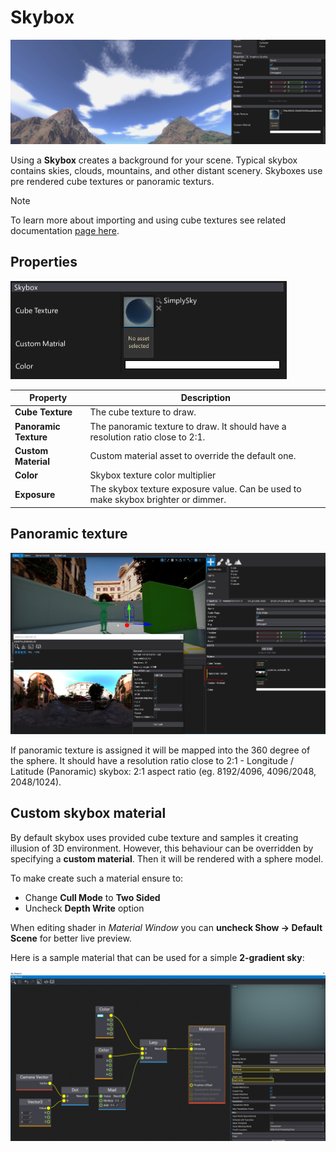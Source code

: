 # Skybox

![Skybox](media/skybox.png)

Using a **Skybox** creates a background for your scene. Typical skybox contains skies, clouds, mountains, and other distant scenery. Skyboxes use pre rendered cube textures or panoramic texturs.

> [!Note]
> To learn more about importing and using cube textures see related documentation [page here](../../textures/cube-textures.md).

## Properties

![Skybox Properties](media/skybox-properties.jpg)

| Property | Description |
|--------|--------|
| **Cube Texture** | The cube texture to draw. |
| **Panoramic Texture** | The panoramic texture to draw. It should have a resolution ratio close to 2:1. |
| **Custom Material** | Custom material asset to override the default one. |
| **Color** | Skybox texture color multiplier |
| **Exposure** | The skybox texture exposure value. Can be used to make skybox brighter or dimmer. |

## Panoramic texture

![Panoramic Skybox](media/skybox-panoramic-usage.png)

If panoramic texture is assigned it will be mapped into the 360 degree of the sphere. It should have a resolution ratio close to 2:1 - Longitude / Latitude (Panoramic) skybox: 2:1 aspect ratio (eg. 8192/4096, 4096/2048, 2048/1024).

## Custom skybox material

By default skybox uses provided cube texture and samples it creating illusion of 3D environment. However, this behaviour can be overridden by specifying a **custom material**. Then it will be rendered with a sphere model.

To make create such a material ensure to:
* Change **Cull Mode** to **Two Sided**
* Uncheck **Depth Write** option

When editing shader in *Material Window* you can **uncheck Show -> Default Scene** for better live preview.

Here is a sample material that can be used for a simple **2-gradient sky**:

![Sky Material Example](media/sky-material.jpg)



